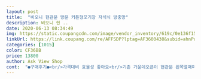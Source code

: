 ```yaml
---
layout: post 
title:  "비오니 현관문 방문 커튼형모기장 자석식 방충망" 
description: 비오니 현 ..
date: 2020-06-13 08:34:49 
img: https://static.coupangcdn.com/image/vendor_inventory/619c/0e136f1579cc731f44817ba8874a061a00e82c24ae0d7faa225bcbc009ea.jpg 
linkUrl: https://link.coupang.com/re/AFFSDP?lptag=AF3600438&subid=ahnPublicAsk&pageKey=215544621&itemId=659665482&vendorItemId=4708826606&traceid=V0-113-abee10f3b31a30e9 
categories: [1015] 
color: CF36BB 
price: 13800 
author: Ask View Shop 
cont:  "●구매후기●<br/>가격대비 효율성 좋아요<br/>기존 가운데오픈이 현관문 왼쪽열때마다 짜증솟구침.<br/><br/>대부분 길게나와서 작년 내내 문닫고살았는데<br/>롤설치하기도 애매하고 다른양문형 제품들도<br/>바느질생각까지했는데<br/>벌레막고 커텐형이라 사용감이 편리한거면 가성비<br/>사진참조하세요<br/>설명쉽고<br/>설치쉽고<br/>완전강추<br/>요제품은60120정도 길이를 자유자재로 맞출수<br/>울집 대문이 안쪽으로 문닫히는속도잡는 부분(?명칭이생각안남ㅋ)이 달려있어서 겨울에 커튼 할때도 아예 벽쪽으로 설치해야해서 요것도 전에 쓰던 찍찍이 위로 설치함.<br/> 일반적으로 나오는 양쪽으로 열리는 커튼보다 벽쪽으로 자석 붙혀두니 훨씬 잘붙음<br/>있어 넘 좋았습니다<br/>재질이 엄청예쁘고 좋은건아닌데 이가격대에<br/>제품이 있네요.<br/><br/>지금까지 썼던 어떤 모기장커튼보다 훨씬 편리함!!!! 길이만 다양하다면 집에 설치한것들 전체 다시 다 바꾸고싶음!! 일반적인 가운데로 지나다니는 커튼은 자주 떨어지고 그러는데 요건 한쪽으로 미는거라 설치도 오히려 손이 덜가고 너무 맘에 듬<br/>짱!!<br/>짱인것같습니다 굳이에요<br/>테라스나가는문크기가 어정쩡하게도 6065라<br/>" 
---
```

